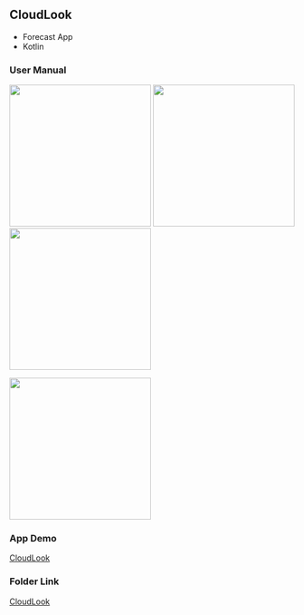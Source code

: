 ## CloudLook
- Forecast App
- Kotlin

### User Manual
<img src="https://user-images.githubusercontent.com/54095039/155458809-d1d49dd0-0b34-47b6-b06a-a4cbc83149f8.png" width="250"> <img src="https://user-images.githubusercontent.com/54095039/155458815-8686df67-dc0b-43ca-b24c-f22c1aed4f44.png" width="250"> <img src="https://user-images.githubusercontent.com/54095039/155458819-fad7729c-4ae1-47dd-ba7a-ac3f97ec7323.png" width="250">

<img src="https://user-images.githubusercontent.com/54095039/155458821-acb29af5-a76d-4441-b840-24a4ab2b448b.png" width="250">

### App Demo
[CloudLook](https://www.youtube.com/watch?v=3B3B_wPxr_U)

### Folder Link
[CloudLook](https://1drv.ms/u/s!ArphaggZ6qVVlUfKpFZZ8xO0iy92?e=0eLrHN)
